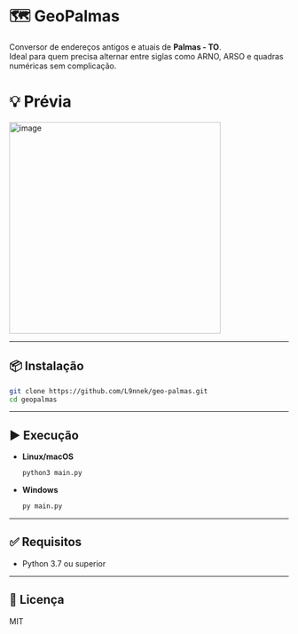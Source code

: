 # 🗺️ GeoPalmas

Conversor de endereços antigos e atuais de **Palmas - TO**.  
Ideal para quem precisa alternar entre siglas como ARNO, ARSO e quadras numéricas sem complicação.

# 💡 Prévia

<img width="381" alt="image" src="https://github.com/user-attachments/assets/a79dd565-517f-434d-8104-f2e01a7c9af1" />

---

## 📦 Instalação

```bash
git clone https://github.com/L9nnek/geo-palmas.git
cd geopalmas
```

---

## ▶️ Execução

- **Linux/macOS**
  ```bash
  python3 main.py
  ```

- **Windows**
  ```bash
  py main.py
  ```

---

## ✅ Requisitos

- Python 3.7 ou superior

---

## 📝 Licença

MIT
